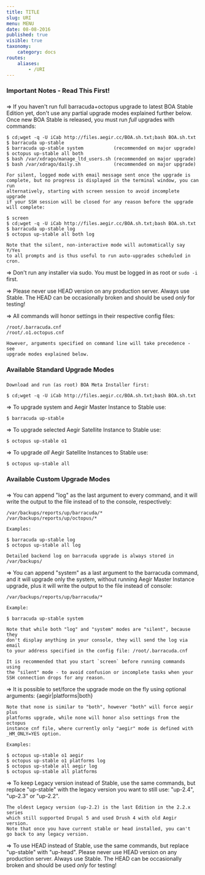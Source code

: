 ```yaml
---
title: TITLE
slug: URI
menu: MENU
date: 08-08-2016
published: true
visible: true
taxonomy:
    category: docs
routes:
    aliases:
        - /URI
---
```


###
### Important Notes - Read This First!
###

 => If you haven't run full barracuda+octopus upgrade to latest BOA Stable
    Edition yet, don't use any partial upgrade modes explained further below.
    Once new BOA Stable is released, you must run *full* upgrades with commands:

    $ cd;wget -q -U iCab http://files.aegir.cc/BOA.sh.txt;bash BOA.sh.txt
    $ barracuda up-stable
    $ barracuda up-stable system           (recommended on major upgrade)
    $ octopus up-stable all both
    $ bash /var/xdrago/manage_ltd_users.sh (recommended on major upgrade)
    $ bash /var/xdrago/daily.sh            (recommended on major upgrade)

    For silent, logged mode with email message sent once the upgrade is
    complete, but no progress is displayed in the terminal window, you can run
    alternatively, starting with screen session to avoid incomplete upgrade
    if your SSH session will be closed for any reason before the upgrade
    will complete:

    $ screen
    $ cd;wget -q -U iCab http://files.aegir.cc/BOA.sh.txt;bash BOA.sh.txt
    $ barracuda up-stable log
    $ octopus up-stable all both log

    Note that the silent, non-interactive mode will automatically say Y/Yes
    to all prompts and is thus useful to run auto-upgrades scheduled in cron.

 => Don't run any installer via sudo.
    You must be logged in as root or `sudo -i` first.

 => Please never use HEAD version on any production server. Always use Stable.
    The HEAD can be occasionally broken and should be used *only* for testing!

 => All commands will honor settings in their respective config files:

    /root/.barracuda.cnf
    /root/.o1.octopus.cnf

    However, arguments specified on command line will take precedence - see
    upgrade modes explained below.


###
### Available Standard Upgrade Modes
###

    Download and run (as root) BOA Meta Installer first:

    $ cd;wget -q -U iCab http://files.aegir.cc/BOA.sh.txt;bash BOA.sh.txt

 => To upgrade system and Aegir Master Instance to Stable use:

    $ barracuda up-stable

 => To upgrade selected Aegir Satellite Instance to Stable use:

    $ octopus up-stable o1

 => To upgrade *all* Aegir Satellite Instances to Stable use:

    $ octopus up-stable all


###
### Available Custom Upgrade Modes
###

 => You can append "log" as the last argument to every command, and it will
    write the output to the file instead of to the console, respectively:

    /var/backups/reports/up/barracuda/*
    /var/backups/reports/up/octopus/*

    Examples:

    $ barracuda up-stable log
    $ octopus up-stable all log

    Detailed backend log on barracuda upgrade is always stored in /var/backups/

 => You can append "system" as a last argument to the barracuda command, and
    it will upgrade only the system, without running Aegir Master Instance
    upgrade, plus it will write the output to the file instead of console:

    /var/backups/reports/up/barracuda/*

    Example:

    $ barracuda up-stable system

    Note that while both "log" and "system" modes are "silent", because they
    don't display anything in your console, they will send the log via email
    to your address specified in the config file: /root/.barracuda.cnf

    It is recommended that you start `screen` before running commands using
    the "silent" mode - to avoid confusion or incomplete tasks when your
    SSH connection drops for any reason.

 => It is possible to set/force the upgrade mode on the fly using optional
    arguments: {aegir|platforms|both}

    Note that none is similar to "both", however "both" will force aegir plus
    platforms upgrade, while none will honor also settings from the octopus
    instance cnf file, where currently only "aegir" mode is defined with
    _HM_ONLY=YES option.

    Examples:

    $ octopus up-stable o1 aegir
    $ octopus up-stable o1 platforms log
    $ octopus up-stable all aegir log
    $ octopus up-stable all platforms

 => To keep Legacy version instead of Stable, use the same commands, but
    replace "up-stable" with the legacy version you want to still use:
    "up-2.4", "up-2.3" or "up-2.2".

    The oldest Legacy version (up-2.2) is the last Edition in the 2.2.x series
    which still supported Drupal 5 and used Drush 4 with old Aegir version.
    Note that once you have current stable or head installed, you can't
    go back to any legacy version.

 => To use HEAD instead of Stable, use the same commands, but replace
    "up-stable" with "up-head". Please never use HEAD version on any production
    server. Always use Stable. The HEAD can be occasionally broken and should
    be used *only* for testing!

